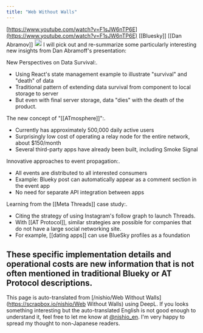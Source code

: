 ```yaml
---
title: "Web Without Walls"
---
```


[https://www.youtube.com/watch?v=F1sJW6nTP6E](https://www.youtube.com/watch?v=F1sJW6nTP6E)
[[Bluesky]] [[Dan Abramov]]
<img src='https://scrapbox.io/api/pages/nishio-en/claude/icon' alt='claude.icon' height="19.5"/>
I will pick out and re-summarize some particularly interesting new insights from Dan Abramoff's presentation:

New Perspectives on Data Survival:.
- Using React's state management example to illustrate "survival" and "death" of data
- Traditional pattern of extending data survival from component to local storage to server
- But even with final server storage, data "dies" with the death of the product.

The new concept of "[[ATmosphere]]":.
- Currently has approximately 500,000 daily active users
- Surprisingly low cost of operating a relay node for the entire network, about $150/month
- Several third-party apps have already been built, including Smoke Signal

Innovative approaches to event propagation:.
- All events are distributed to all interested consumers
- Example: Blueky post can automatically appear as a comment section in the event app
- No need for separate API integration between apps

Learning from the [[Meta Threads]] case study:.
- Citing the strategy of using Instagram's follow graph to launch Threads.
- With [[AT Protocol]], similar strategies are possible for companies that do not have a large social networking site.
- For example, [[dating apps]] can use BlueSky profiles as a foundation

These specific implementation details and operational costs are new information that is not often mentioned in traditional Blueky or AT Protocol descriptions.
---
This page is auto-translated from [/nishio/Web Without Walls](https://scrapbox.io/nishio/Web Without Walls) using DeepL. If you looks something interesting but the auto-translated English is not good enough to understand it, feel free to let me know at [@nishio_en](https://twitter.com/nishio_en). I'm very happy to spread my thought to non-Japanese readers.